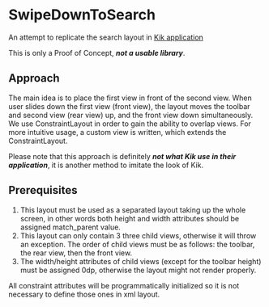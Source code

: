 # SwipeDownToSearch
An attempt to replicate the search layout in [Kik application](https://play.google.com/store/apps/details?id=kik.android&hl=en)

This is only a Proof of Concept, **_not a usable library_**. 

## Approach
The main idea is to place the first view in front of the second view. When user slides down the first view (front view), the layout moves the toolbar and second view (rear view) up, and the front view down simultaneously.  
We use ConstraintLayout in order to gain the ability to overlap views. For more intuitive usage, a custom view is written, which extends the ConstraintLayout.

Please note that this approach is definitely **_not what Kik use in their application_**, it is another method to imitate the look of Kik.

## Prerequisites 
1. This layout must be used as a separated layout taking up the whole screen, in other words both height and width attributes should be assigned match_parent value.
2. This layout can only contain 3 three child views, otherwise it will throw an exception. The order of child views must be as follows: the toolbar, the rear view, then the front view.
3. The width/height attributes of child views (except for the toolbar height) must be assigned 0dp, otherwise the layout might not render properly.

All constraint attributes will be programmatically initialized so it is not necessary to define those ones in xml layout.
